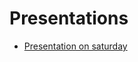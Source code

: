# Presentations

- [Presentation on saturday](https://nordicesmhub.github.io/NEGI-Abisko-2019/topics/group-4/Group4_persentation1_final.slides.htmll#/)
